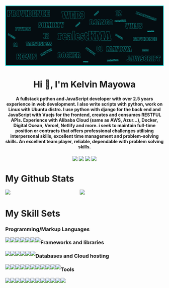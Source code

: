 ![MasterHead](./mainheader.png)
<h1 align="center">Hi 👋, I'm Kelvin Mayowa</h1>
<h4 align="center">
A fullstack python and JavaScript developer with over 2.5 years experience in web development. I also write scripts with python, work on Linux with Ubuntu distro. I use python with django for the back end and JavaScript with Vuejs for the frontend, creates and consumes RESTFUL APIs. Experience with Alibaba Cloud (same as AWS, Azur...), Docker, Digital Ocean, Vercel, Netlify and more. i seek to maintain full-time position or contracts that offers professional challenges utilising interpersonal skills, excellent time management and problem-solving skills. An excellent team player, reliable, dependable with problem solving skills.
</h4>

<p align="center">
<a href="https://twitter.com/realestKMA" target="_blank"><img align="center" src="https://img.shields.io/badge/Twitter-%231DA1F2.svg?style=plastic&logo=Twitter&logoColor=white" /></a>
<a href="https://www.linkedin.com/in/realestkma" target="_blank"><img align="center" src="https://img.shields.io/badge/linkedin-%230077B5.svg?style=plastic&logo=linkedin&logoColor=white" /></a>
<a href="https://t.m/RealestKMA" target="_blank"><img align="center" src="https://img.shields.io/badge/Telegram-2CA5E0?style=plastic&logo=telegram&logoColor=white" /></a>
<a href="mailto:kelvinmayoayeni@gmail.com" target="blank"><img align="center" src="https://img.shields.io/badge/Gmail-D14836?style=plastic&logo=gmail&logoColor=white" /></a>
</p>


<!-- Stats Card -->
# My Github Stats
<img align="left" width="47%" src="https://github-readme-stats.vercel.app/api?username=realestkma&hide=contribs&show_icons=true&count_private=true&title_color=22d3ee&text_color=334155&icon_color=94a3b8&bg_color=f8fafc&border_color=f1f5f9" />

<!-- Top Languages -->
<img width="47%" src="https://github-readme-stats.vercel.app/api/top-langs/?username=realestkma&layout=compact" />


# My Skill Sets

### Programming/Markup Languages
<img align="left" src="https://img.shields.io/badge/html5-%23E34F26.svg?style=plastic&logo=html5&logoColor=white" />
<img align="left" src="https://img.shields.io/badge/css3-%231572B6.svg?style=plastic&logo=css3&logoColor=white">
<img align="left" src="https://img.shields.io/badge/javascript-%23323330.svg?style=plastic&logo=javascript&logoColor=%23F7DF1E" />
<img align="left" src="https://img.shields.io/badge/typescript-%23007ACC.svg?style=plastic&logo=typescript&logoColor=white" />
<img align="left" src="https://img.shields.io/badge/python-3670A0?style=plastic&logo=python&logoColor=ffdd54" />
<img align="left" src="https://img.shields.io/badge/shell_script-%23121011.svg?style=plastic&logo=gnu-bash&logoColor=white" />
<img align="left" src="https://img.shields.io/badge/markdown-%23000000.svg?style=plastic&logo=markdown&logoColor=white" />


### Frameworks and libraries
<img align="left" src="https://img.shields.io/badge/vuejs-%2335495e.svg?style=plastic&logo=vuedotjs&logoColor=%234FC08D" />
<img align="left" src="https://img.shields.io/badge/django-%23092E20.svg?style=plastic&logo=django&logoColor=white" />
<img align="left" src="https://img.shields.io/badge/DJANGO-REST-ff1709?style=plastic&logo=django&logoColor=white&color=ff1709&labelColor=gray" />
<img align="left" src="https://img.shields.io/badge/tailwindcss-%2338B2AC.svg?style=plastic&logo=tailwind-css&logoColor=white" />
<img align="left" src="https://img.shields.io/badge/green%20sock-88CE02?style=plastic&logo=greensock&logoColor=white" />
<img align="left" src="https://img.shields.io/badge/jquery-%230769AD.svg?style=plastic&logo=jquery&logoColor=white" />

### Databases and Cloud hosting
<img align="left" src="https://img.shields.io/badge/mysql-%2300f.svg?style=plastic&logo=mysql&logoColor=white" />
<img align="left" src="https://img.shields.io/badge/postgres-%23316192.svg?style=plastic&logo=postgresql&logoColor=white" />
<img align="left" src="https://img.shields.io/badge/sqlite-%2307405e.svg?style=plastic&logo=sqlite&logoColor=white" />
<img align="left" src="https://img.shields.io/badge/redis-%23DD0031.svg?style=plastic&logo=redis&logoColor=white" />
<img align="left" src="https://img.shields.io/badge/nginx-%23009639.svg?style=plastic&logo=nginx&logoColor=white" />
<img align="left" src="https://img.shields.io/badge/gunicorn-%298729.svg?style=plastic&logo=gunicorn&logoColor=white" />
<img align="left" src="https://img.shields.io/badge/AlibabaCloud-%23FF6701.svg?style=plastic&logo=alibabacloud&logoColor=white" />
<img align="left" src="https://img.shields.io/badge/DigitalOcean-%230167ff.svg?style=plastic&logo=digitalOcean&logoColor=white" />
<img align="left" src="https://img.shields.io/badge/heroku-%23430098.svg?style=plastic&logo=heroku&logoColor=white" />
<img align="left" src="https://img.shields.io/badge/netlify-%23000000.svg?style=plastic&logo=netlify&logoColor=#00C7B7" />
<img align="left" src="https://img.shields.io/badge/vercel-%23000000.svg?style=plastic&logo=vercel&logoColor=white" />

### Tools
<img align="left" src="https://img.shields.io/badge/figma-%23F24E1E.svg?style=plastic&logo=figma&logoColor=white" />
<img align="left" src="https://img.shields.io/badge/Inkscape-e0e0e0?style=plastic&logo=inkscape&logoColor=080A13" />
<img align="left" src="https://img.shields.io/badge/Ubuntu-E95420?style=plastic&logo=ubuntu&logoColor=white" />
<img align="left" src="https://img.shields.io/badge/docker-%230db7ed.svg?style=plastic&logo=docker&logoColor=white" />
<img align="left" src="https://img.shields.io/badge/VIM-%2311AB00.svg?style=plastic&logo=vim&logoColor=white" />
<img align="left" src="https://img.shields.io/badge/Visual%20Studio%20Code-0078d7.svg?style=plastic&logo=visual-studio-code&logoColor=white" />
<img align="left" src="https://img.shields.io/badge/-selenium-%43B02A?style=plastic&logo=selenium&logoColor=white" />
<img align="left" src="https://img.shields.io/badge/Gimp-657D8B?style=plastic&logo=gimp&logoColor=FFFFFF" />
<img align="left" src="https://img.shields.io/badge/tor-%237E4798.svg?style=plastic&logo=tor-project&logoColor=white" />
<img align="left" src="https://img.shields.io/badge/Postman-FF6C37?style=plastic&logo=postman&logoColor=white" />
<img align="left" src="https://img.shields.io/badge/Windows-0078D6?style=plastic&logo=windows&logoColor=white" />
<img align="left" src="https://img.shields.io/badge/Android-3DDC84?style=plastic&logo=android&logoColor=white" />
